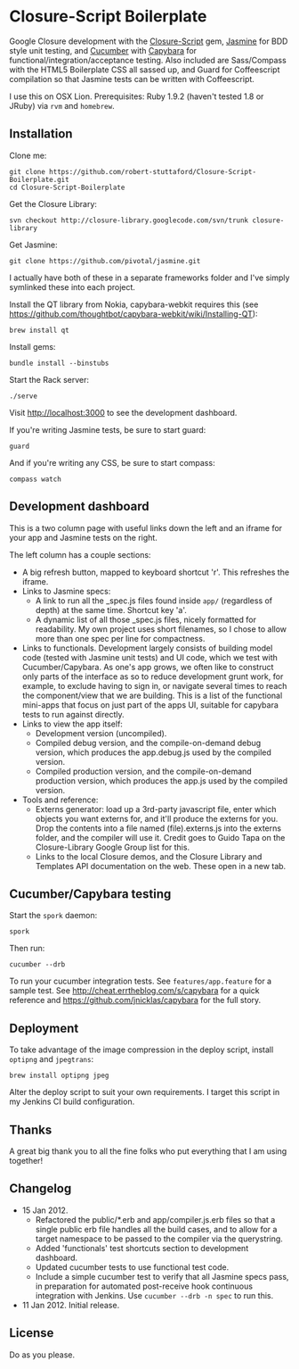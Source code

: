 # Closure-Script Boilerplate

Google Closure development with the [Closure-Script](https://github.com/dturnbull/closure-script) gem, [Jasmine](https://github.com/pivotal/jasmine) for BDD style unit testing, and [Cucumber](http://cukes.info/) with [Capybara](https://github.com/jnicklas/capybara) for functional/integration/acceptance testing. Also included are Sass/Compass with the HTML5 Boilerplate CSS all sassed up, and Guard for Coffeescript compilation so that Jasmine tests can be written with Coffeescript.

I use this on OSX Lion. Prerequisites: Ruby 1.9.2 (haven't tested 1.8 or JRuby) via `rvm` and `homebrew`.

## Installation

Clone me:

	git clone https://github.com/robert-stuttaford/Closure-Script-Boilerplate.git
	cd Closure-Script-Boilerplate

Get the Closure Library:

    svn checkout http://closure-library.googlecode.com/svn/trunk closure-library
    
Get Jasmine:

    git clone https://github.com/pivotal/jasmine.git

I actually have both of these in a separate frameworks folder and I've simply symlinked these into each project.

Install the QT library from Nokia, capybara-webkit requires this (see <https://github.com/thoughtbot/capybara-webkit/wiki/Installing-QT>):

	brew install qt

Install gems:

    bundle install --binstubs

Start the Rack server:

	./serve

Visit <http://localhost:3000> to see the development dashboard.

If you're writing Jasmine tests, be sure to start guard:

	guard

And if you're writing any CSS, be sure to start compass:

	compass watch

## Development dashboard

This is a two column page with useful links down the left and an iframe for your app and Jasmine tests on the right.

The left column has a couple sections:

* A big refresh button, mapped to keyboard shortcut 'r'. This refreshes the iframe.
* Links to Jasmine specs:
	* A link to run all the _spec.js files found inside `app/` (regardless of depth) at the same time. Shortcut key 'a'.
	* A dynamic list of all those _spec.js files, nicely formatted for readability. My own project uses short filenames, so I chose to allow more than one spec per line for compactness.
* Links to functionals. Development largely consists of building model code (tested with Jasmine unit tests) and UI code, which we test with Cucumber/Capybara. As one's app grows, we often like to construct only parts of the interface as so to reduce development grunt work, for example, to exclude having to sign in, or navigate several times to reach the component/view that we are building. This is a list of the functional mini-apps that focus on just part of the apps UI, suitable for capybara tests to run against directly.
* Links to view the app itself:
	* Development version (uncompiled).
	* Compiled debug version, and the compile-on-demand debug version, which produces the app.debug.js used by the compiled version.
	* Compiled production version, and the compile-on-demand production version, which produces the app.js used by the compiled version.
* Tools and reference:
	* Externs generator: load up a 3rd-party javascript file, enter which objects you want externs for, and it'll produce the externs for you. Drop the contents into a file named (file).externs.js into the externs folder, and the compiler will use it. Credit goes to Guido Tapa on the Closure-Library Google Group list for this.
	* Links to the local Closure demos, and the Closure Library and Templates API documentation on the web. These open in a new tab.

## Cucumber/Capybara testing

Start the `spork` daemon:

	spork

Then run: 
	
	cucumber --drb

To run your cucumber integration tests. See `features/app.feature` for a sample test. See <http://cheat.errtheblog.com/s/capybara> for a quick reference and <https://github.com/jnicklas/capybara> for the full story.

## Deployment

To take advantage of the image compression in the deploy script, install `optipng` and `jpegtrans`:

	brew install optipng jpeg

Alter the deploy script to suit your own requirements. I target this script in my Jenkins CI build configuration.

## Thanks

A great big thank you to all the fine folks who put everything that I am using together!

## Changelog

* 15 Jan 2012. 
	* Refactored the public/*.erb and app/compiler.js.erb files so that a single public erb file handles all the build cases, and to allow for a target namespace to be passed to the compiler via the querystring.
	* Added 'functionals' test shortcuts section to development dashboard.
	* Updated cucumber tests to use functional test code.
	* Include a simple cucumber test to verify that all Jasmine specs pass, in preparation for automated post-receive hook continuous integration with Jenkins. Use `cucumber --drb -n spec` to run this.
* 11 Jan 2012. Initial release.

## License

Do as you please.